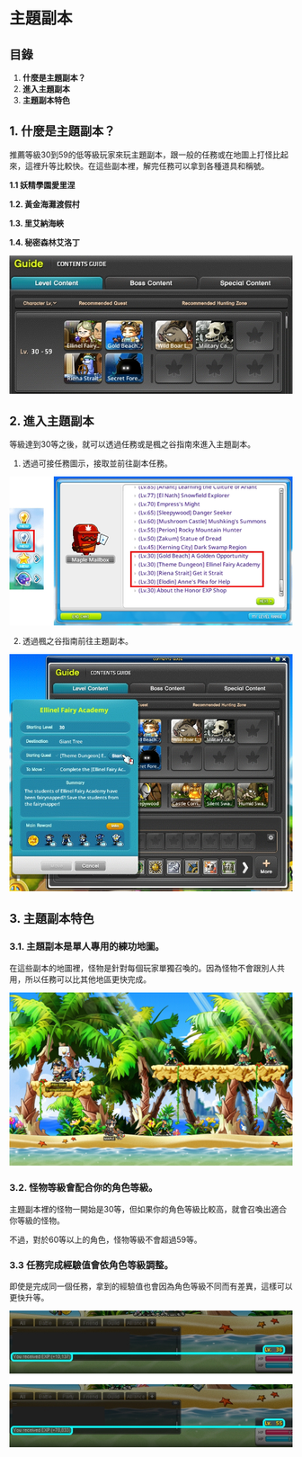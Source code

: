# 主題副本
## 目錄
1.  **什麼是主題副本？**
2.  **進入主題副本**
3.  **主題副本特色**
## 1. 什麼是主題副本？

推薦等級30到59的低等級玩家來玩主題副本，跟一般的任務或在地圖上打怪比起來，這裡升等比較快。在這些副本裡，解完任務可以拿到各種道具和稱號。

**1.1 妖精學園愛里涅**

**1.2. 黃金海灘渡假村**

**1.3. 里艾納海峽**

**1.4. 秘密森林艾洛丁**

![](images/msn-101/beginners-guide/monster-and-dungeon/image_1747236312570_518.png)

## 2. 進入主題副本

等級達到30等之後，就可以透過任務或是楓之谷指南來進入主題副本。

1) 透過可接任務圖示，接取並前往副本任務。

![](images/msn-101/beginners-guide/monster-and-dungeon/image_1747236312571_385.png)

2) 透過楓之谷指南前往主題副本。

![](images/msn-101/beginners-guide/monster-and-dungeon/image_1747236312571_636.png)

## 3. 主題副本特色
### 3.1. 主題副本是單人專用的練功地圖。

在這些副本的地圖裡，怪物是針對每個玩家單獨召喚的。因為怪物不會跟別人共用，所以任務可以比其他地區更快完成。

![](images/msn-101/beginners-guide/monster-and-dungeon/image_1747236312571_979.png)

### 3.2. 怪物等級會配合你的角色等級。

主題副本裡的怪物一開始是30等，但如果你的角色等級比較高，就會召喚出適合你等級的怪物。

不過，對於60等以上的角色，怪物等級不會超過59等。

### 3.3 任務完成經驗值會依角色等級調整。

即使是完成同一個任務，拿到的經驗值也會因為角色等級不同而有差異，這樣可以更快升等。

![](images/msn-101/beginners-guide/monster-and-dungeon/image_1747236312571_813.png)